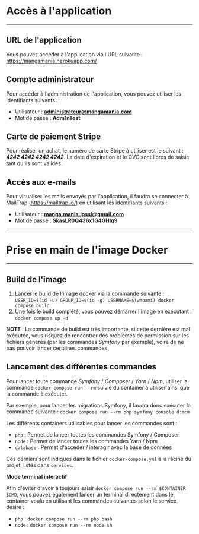 # Accès à l'application

---

URL de l'application 
-----------

Vous pouvez accéder à l'application via l'URL suivante : https://mangamania.herokuapp.com/

Compte administrateur
-----------

Pour accéder à l'administration de l'application, vous pouvez utiliser les identifiants suivants :
- Utilisateur : **administrateur@mangamania.com**
- Mot de passe : **Adm1nTest** 

Carte de paiement Stripe
-----------

Pour réaliser un achat, le numéro de carte Stripe à utiliser est le suivant : _**4242 4242 4242 4242**_.
La date d'expiration et le CVC sont libres de saisie tant qu'ils sont valides.

Accès aux e-mails
-----------

Pour visualiser les mails envoyés par l'application, il faudra se connecter à MailTrap (https://mailtrap.io/) en utilisant les identifiants suivants :
- Utilisateur : **manga.mania.ipssi@gmail.com**
- Mot de passe : **SkasLR0Q436x1G4GHlq9**

---

# Prise en main de l'image Docker #

---

Build de l'image
-----------

1. Lancer le build de l'image docker via la commande suivante : `USER_ID=$(id -u) GROUP_ID=$(id -g) USERNAME=$(whoami) docker compose build`
2. Une fois le build complété, vous pouvez démarrer l'image en exécutant : `docker compose up -d`

**NOTE** : La commande de build est très importante, si cette dernière est mal exécutée, vous risquez de rencontrer des
problèmes de permission sur les fichiers générés (par les commandes _Symfony_ par exemple), voire de ne pas pouvoir lancer
certaines commandes.

Lancement des différentes commandes
-----------

Pour lancer toute commande _Symfony_ / _Composer_ / _Yarn_ / _Npm_, utiliser la commande `docker compose run --rm` suivie du container à
utiliser ainsi que la commande à exécuter.

Par exemple, pour lancer les migrations Symfony, il faudra donc exécuter la commande suivante :
`docker compose run --rm php symfony console d:m:m`

Les différents containers utilisables pour lancer les commandes sont :
- `php` : Permet de lancer toutes les commandes Symfony / Composer
- `node` : Permet de lancer toutes les commandes Yarn / Npm
- `database` : Permet d'accéder / interagir avec la base de données

Ces derniers sont indiqués dans le fichier `docker-compose.yml` à la racine du projet, listés dans `services`.

**Mode terminal interactif**

Afin d'éviter d'avoir à toujours saisir `docker compose run --rm $CONTAINER $CMD`, vous pouvez également lancer un
terminal directement dans le container voulu en utilisant les commandes suivantes selon le service désiré :
- `php` : `docker compose run --rm php bash`
- `node` : `docker compose run --rm node sh`

